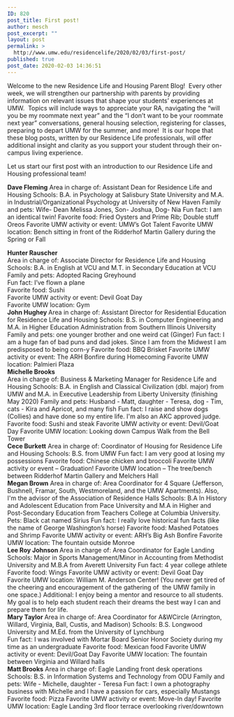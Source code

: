 ```yaml
---
ID: 820
post_title: First post!
author: mesch
post_excerpt: ""
layout: post
permalink: >
  http://www.umw.edu/residencelife/2020/02/03/first-post/
published: true
post_date: 2020-02-03 14:36:51
---
```

Welcome to the new Residence Life and Housing Parent Blog!  Every other week, we will strengthen our partnership with parents by providing information on relevant issues that shape your students’ experiences at UMW.  Topics will include ways to appreciate your RA, navigating the “will you be my roommate next year” and the “I don’t want to be your roommate next year” conversations, general housing selection, registering for classes, preparing to depart UMW for the summer, and more!  It is our hope that these blog posts, written by our Residence Life professionals, will offer additional insight and clarity as you support your student through their on-campus living experience.

Let us start our first post with an introduction to our Residence Life and Housing professional team!

<strong>Dave Fleming</strong>
Area in charge of: Assistant Dean for Residence Life and Housing
Schools: B.A. in Psychology at Salisbury State University and M.A. in Industrial/Organizational Psychology at University of New Haven
Family and pets: Wife- Dean Melissa Jones, Son- Joshua, Dog- Nia
Fun fact: I am an identical twin!
Favorite food: Fried Oysters and Prime Rib; Double stuff Oreos
Favorite UMW activity or event: UMW’s Got Talent
Favorite UMW location: Bench sitting in front of the Ridderhof Martin Gallery during the Spring or Fall
<div><strong>Hunter Rauscher</strong></div>
<div>Area in charge of: Associate Director for Residence Life and Housing</div>
<div>Schools: B.A. in English at VCU and M.T. in Secondary Education at VCU</div>
<div>Family and pets: Adopted Racing Greyhound</div>
<div>Fun fact: I’ve flown a plane</div>
<div>Favorite food: Sushi</div>
<div>Favorite UMW activity or event: Devil Goat Day</div>
<div>Favorite UMW location: Gym</div>
<div></div>
<div><strong>John Hughey
</strong>Area in charge of: Assistant Director for Residential Education for Residence Life and Housing
Schools: B.S. in Computer Engineering and M.A. in Higher Education Administration from Southern Illinois University
Family and pets: one younger brother and one weird cat (Ginger)
Fun fact: I am a huge fan of bad puns and dad jokes. Since I am from the Midwest I am predisposed to being corn-y
Favorite food: BBQ Brisket
Favorite UMW activity or event: The ARH Bonfire during Homecoming
Favorite UMW location: Palmieri Plaza</div>
<div></div>
<div><strong>Michelle Brooks</strong></div>
<div>Area in charge of: Business &amp; Marketing Manager for Residence Life and Housing
Schools: B.A. in English and Classical Civilization (dbl. major) from UMW and M.A. in Executive Leadership from Liberty University (finishing May 2020)
Family and pets: Husband - Matt, daughter - Teresa, dog - Tim, cats - Kira and Apricot, and many fish
Fun fact: I raise and show dogs (Collies) and have done so my entire life. I'm also an AKC approved judge.
Favorite food: Sushi and steak
Favorite UMW activity or event: Devil/Goat Day
Favorite UMW location: Looking down Campus Walk from the Bell Tower</div>
<div></div>
<div><strong>Cece Burkett</strong>
Area in charge of: Coordinator of Housing for Residence Life and Housing
Schools: B.S. from UMW
Fun fact: I am very good at losing my possessions
Favorite food: Chinese chicken and broccoli
Favorite UMW activity or event – Graduation!
Favorite UMW location – The tree/bench between Ridderhof Martin Gallery and Melchers Hall</div>
<div></div>
<div><strong>Megan Brown</strong>
Area in charge of: Area Coordinator for 4 Square (Jefferson, Bushnell, Framar, South, Westmoreland, and the UMW Apartments). Also, I'm the advisor of the Association of Residence Halls
Schools: B.A In History and Adolescent Education from Pace University and M.A in Higher and Post-Secondary Education from Teachers College at Columbia University.
Pets: Black cat named Sirius
Fun fact: I really love historical fun facts (like the name of George Washington’s horse)
Favorite food: Mashed Potatoes and Shrimp
Favorite UMW activity or event: ARH’s Big Ash Bonfire
Favorite UMW location: The fountain outside Monroe</div>
<div></div>
<div><strong>Lee Roy Johnson
</strong>Area in charge of: Area Coordinator for Eagle Landing
Schools: Major in Sports Management/Minor in Accounting from Methodist University and M.B.A from Averett University
Fun fact: 4 year college athlete
Favorite food: Wings
Favorite UMW activity or event: Devil Goat Day
Favorite UMW location: William M. Anderson Center! (You never get tired of the cheering and encouragement of the gathering of  the UMW family in one space.)
Additional: I enjoy being a mentor and resource to all students. My goal is to help each student reach their dreams the best way I can and prepare them for life.</div>
<div><strong>
Mary Taylor
</strong>Area in charge of: Area Coordinator for A&amp;WCircle (Arrington, Willard, Virginia, Ball, Custis, and Madison)
Schools: B.S. Longwood University and M.Ed. from the University of Lynchburg</div>
<div>Fun fact: I was involved with Mortar Board Senior Honor Society during my time as an undergraduate
Favorite food: Mexican food
Favorite UMW activity or event: Devil/Goat Day
Favorite UMW location: The fountain between Virginia and Willard halls</div>
<div></div>
<div><strong>Matt Brooks</strong>
Area in charge of: Eagle Landing front desk operations
Schools: B.S. in Information Systems and Technology from ODU
Family and pets: Wife - Michelle, daughter - Teresa
Fun fact: I own a photography business with Michelle and I have a passion for cars, especially Mustangs
Favorite food: Pizza
Favorite UMW activity or event: Move-In day!
Favorite UMW location: Eagle Landing 3rd floor terrace overlooking river/downtown</div>